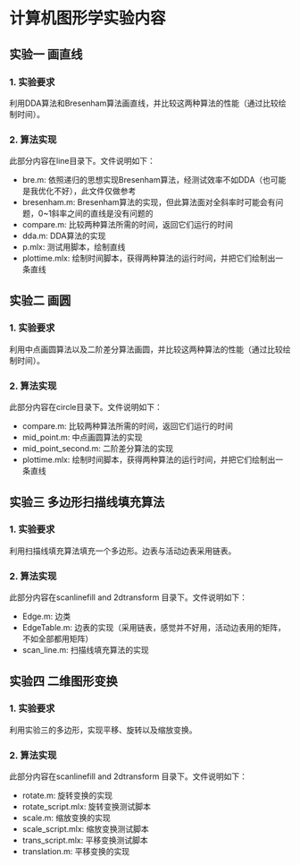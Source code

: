# 计算机图形学实验内容

## 实验一 画直线

### 1. 实验要求

利用DDA算法和Bresenham算法画直线，并比较这两种算法的性能（通过比较绘制时间）。

### 2. 算法实现

此部分内容在line目录下。文件说明如下：

* bre.m: 依照递归的思想实现Bresenham算法，经测试效率不如DDA（也可能是我优化不好），此文件仅做参考
* bresenham.m: Bresenham算法的实现，但此算法面对全斜率时可能会有问题，0~1斜率之间的直线是没有问题的
* compare.m: 比较两种算法所需的时间，返回它们运行的时间
* dda.m: DDA算法的实现
* p.mlx: 测试用脚本，绘制直线
* plottime.mlx: 绘制时间脚本，获得两种算法的运行时间，并把它们绘制出一条直线

## 实验二 画圆

### 1. 实验要求

利用中点画圆算法以及二阶差分算法画圆，并比较这两种算法的性能（通过比较绘制时间）。

### 2. 算法实现

此部分内容在circle目录下。文件说明如下：

* compare.m: 比较两种算法所需的时间，返回它们运行的时间
* mid_point.m: 中点画圆算法的实现
* mid_point_second.m: 二阶差分算法的实现
* plottime.mlx: 绘制时间脚本，获得两种算法的运行时间，并把它们绘制出一条直线

## 实验三 多边形扫描线填充算法

### 1. 实验要求

利用扫描线填充算法填充一个多边形。边表与活动边表采用链表。

### 2. 算法实现

此部分内容在scanlinefill and 2dtransform 目录下。文件说明如下：

* Edge.m: 边类
* EdgeTable.m: 边表的实现（采用链表，感觉并不好用，活动边表用的矩阵，不如全部都用矩阵）
* scan_line.m: 扫描线填充算法的实现

## 实验四 二维图形变换

### 1. 实验要求

利用实验三的多边形，实现平移、旋转以及缩放变换。

### 2. 算法实现

此部分内容在scanlinefill and 2dtransform 目录下。文件说明如下：

* rotate.m: 旋转变换的实现
* rotate_script.mlx: 旋转变换测试脚本
* scale.m: 缩放变换的实现
* scale_script.mlx: 缩放变换测试脚本
* trans_script.mlx: 平移变换测试脚本
* translation.m: 平移变换的实现

